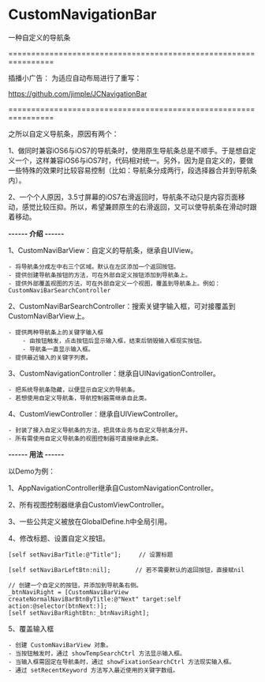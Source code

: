 CustomNavigationBar
===================

一种自定义的导航条



================================================================

插播小广告：    为适应自动布局进行了重写：

https://github.com/jimple/JCNavigationBar


================================================================



之所以自定义导航条，原因有两个：

1、做同时兼容iOS6与iOS7的导航条时，使用原生导航条总是不顺手。于是想自定义一个，这样兼容iOS6与iOS7时，代码相对统一。另外，因为是自定义的，要做一些特殊的效果时比较容易控制（比如：导航条分成两行，段选择器合并到导航条内）。

2、一个个人原因，3.5寸屏幕的iOS7右滑返回时，导航条不动只是内容页面移动，感觉比较压抑。所以，希望兼顾原生的右滑返回，又可以使导航条在滑动时跟着移动。

**------ 介绍 ------**

1、CustomNaviBarView：自定义的导航条，继承自UIView。

    - 将导航条分成左中右三个区域。默认在左区添加一个返回按钮。
    - 提供创建导航条按钮的方法，可在外部自定义按钮添加到导航条上。
    - 提供外部覆盖视图的方法，可在外部自定义一个视图，覆盖到导航条上。例如：CustomNaviBarSearchController

2、CustomNaviBarSearchController：搜索关键字输入框，可对接覆盖到CustomNaviBarView上。

    - 提供两种导航条上的关键字输入框
        - 由按钮触发，点击按钮后显示输入框，结束后销毁输入框现实按钮。
        - 导航条一直显示输入框。
    - 提供最近输入的关键字列表。

3、CustomNavigationController：继承自UINavigationController。

    - 把系统导航条隐藏，以便显示自定义的导航条。
    - 若想使用自定义导航条，导航控制器需继承自此类。

4、CustomViewController：继承自UIViewController。

    - 封装了接入自定义导航条的方法，把具体业务与自定义导航条分开。
    - 所有需使用自定义导航条的视图控制器可直接继承此类。

**------ 用法 ------**

以Demo为例：

1、AppNavigationController继承自CustomNavigationController。

2、所有视图控制器继承自CustomViewController。

3、一些公共定义被放在GlobalDefine.h中全局引用。

4、修改标题、设置自定义按钮。
  
    [self setNaviBarTitle:@"Title"];     // 设置标题

    [self setNaviBarLeftBtn:nil];       // 若不需要默认的返回按钮，直接赋nil
    
    // 创建一个自定义的按钮，并添加到导航条右侧。
    _btnNaviRight = [CustomNaviBarView createNormalNaviBarBtnByTitle:@"Next" target:self action:@selector(btnNext:)];
    [self setNaviBarRightBtn:_btnNaviRight];


5、覆盖输入框

    - 创建 CustomNaviBarView 对象。
    - 当按钮触发时，通过 showTempSearchCtrl 方法显示输入框。
    - 当输入框需固定在导航条时，通过 showFixationSearchCtrl 方法现实输入框。
    - 通过 setRecentKeyword 方法写入最近使用的关键字数组。
